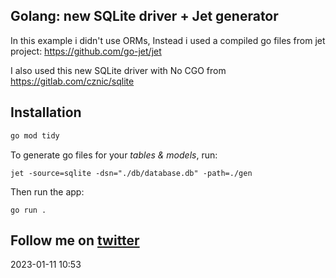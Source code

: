 ## Golang: new SQLite driver + Jet generator

In this example i didn't use ORMs, Instead i used a compiled go files from jet project: https://github.com/go-jet/jet

I also used this new SQLite driver with No CGO from https://gitlab.com/cznic/sqlite

## Installation

```bash
go mod tidy
```

To generate go files for your *tables & models*, run:

```
jet -source=sqlite -dsn="./db/database.db" -path=./gen
```

Then run the app:
```
go run .
```

Follow me on [twitter](https://twitter.com/zaki_chahboun) 
------
2023-01-11 10:53


